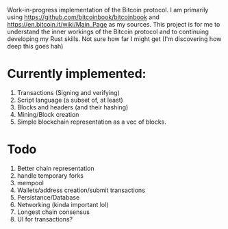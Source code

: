 Work-in-progress implementation of the Bitcoin protocol. 
I am primarily using https://github.com/bitcoinbook/bitcoinbook and https://en.bitcoin.it/wiki/Main_Page as my sources. 
This project is for me to understand the inner workings of the Bitcoin protocol and to continuing developing my Rust skills.
Not sure how far I might get (I'm discovering how deep this goes hah)

# Currently implemented:
1. Transactions (Signing and verifying)
2. Script language (a subset of, at least)
3. Blocks and headers (and their hashing)
4. Mining/Block creation
5. Simple blockchain representation as a vec of blocks.

# Todo
1. Better chain representation
2. handle temporary forks
3. mempool
4. Wallets/address creation/submit transactions
5. Persistance/Database
6. Networking (kinda important lol)
7. Longest chain consensus
8. UI for transactions?
